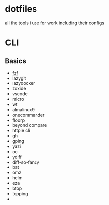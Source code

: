 # dotfiles
all the tools i use for work including their configs


# CLI

## Basics

* [fzf](https://github.com/junegunn/fzf=)
* lazygit
* lazydocker
* zoxide
* vscode
* micro
* wt
* almalinux9
* onecommander
* floorp
* beyond compare
* httpie cli
* gh
* gping
* yazi
* oc
* ydiff
* diff-so-fancy
* bat
* omz
* helm
* eza
* btop
* tcpping
* 
